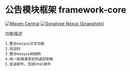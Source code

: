 # 公告模块框架 framework-core
[![Maven Central](https://maven-badges.herokuapp.com/maven-central/com.github.fartherp/framework-core/badge.svg)](https://maven-badges.herokuapp.com/maven-central/com.github.fartherp/framework-core/)
[![Sonatype Nexus (Snapshots)](https://img.shields.io/nexus/s/https/oss.sonatype.org/com.github.fartherp/framework-core.svg)](https://oss.sonatype.org/content/repositories/snapshots/com/github/fartherp/framework-core)

功能描述

```
1.整合easyui分页功能
2.验证码
3.整合easyui树结构
4.统一前端请求后的返回参数
5.发送邮件，包括html邮件
```
